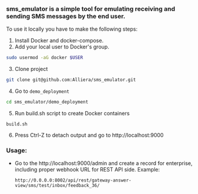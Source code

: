 ### sms_emulator is a simple tool for emulating receiving and sending SMS messages by the end user.

To use it locally you have to make the following steps:
1. Install Docker and docker-compose.
2. Add your local user to Docker's group.
```bash
sudo usermod -aG docker $USER
```
3. Clone project
```bash
git clone git@github.com:Alliera/sms_emulator.git
```
4. Go to `demo_deployment`
```bash
cd sms_emulator/demo_deployment
```
5. Run build.sh script to create Docker containers
```
build.sh
```
6. Press Ctrl-Z to detach output and go to http://localhost:9000

### Usage:
* Go to the http://localhost:9000/admin and create a record for enterprise, 
   including proper webhook URL for REST API side.
   Example: 
   ```
   http://0.0.0.0:8002/api/rest/gateway-answer-view/sms/test/inbox/feedback_36/
   ```
   